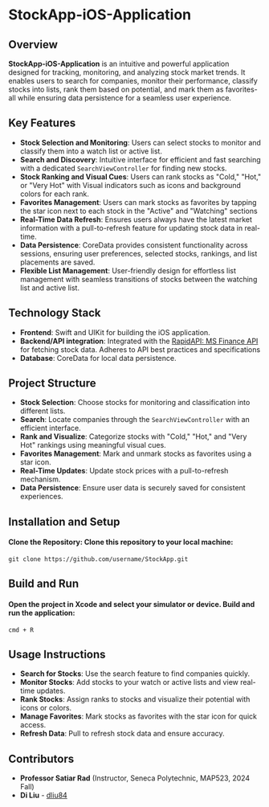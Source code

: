 # StockApp-iOS-Application

## Overview
**StockApp-iOS-Application** is an intuitive and powerful application designed for tracking, monitoring, and analyzing stock market trends. It enables users to search for companies, monitor their performance, classify stocks into lists, rank them based on potential, and mark them as favorites-all while ensuring data persistence for a seamless user experience.

## Key Features
- **Stock Selection and Monitoring**: Users can select stocks to monitor and classify them into a watch list or active list.
- **Search and Discovery**: Intuitive interface for efficient and fast searching with a dedicated `SearchViewController` for finding new stocks.
- **Stock Ranking and Visual Cues**: Users can rank stocks as "Cold," "Hot," or "Very Hot" with Visual indicators such as icons and background colors for each rank.
- **Favorites Management**: Users can mark stocks as favorites by tapping the star icon next to each stock in the "Active" and "Watching" sections
- **Real-Time Data Refresh**: Ensures users always have the latest market information with a pull-to-refresh feature for updating stock data in real-time.
- **Data Persistence**: CoreData provides consistent functionality across sessions, ensuring user preferences, selected stocks, rankings, and list placements are saved.
- **Flexible List Management**: User-friendly design for effortless list management with seamless transitions of stocks between the watching list and active list.
  
## Technology Stack
- **Frontend**: Swift and UIKit for building the iOS application.
- **Backend/API integration**: Integrated with the [RapidAPI: MS Finance API](https://rapidapi.com/apidojo/api/ms-finance) for fetching stock data. Adheres to API best practices and specifications
- **Database**: CoreData for local data persistence.

## Project Structure
- **Stock Selection**: Choose stocks for monitoring and classification into different lists.
- **Search**: Locate companies through the `SearchViewController` with an efficient interface.
- **Rank and Visualize**: Categorize stocks with "Cold," "Hot," and "Very Hot" rankings using meaningful visual cues.
- **Favorites Management**: Mark and unmark stocks as favorites using a star icon.
- **Real-Time Updates**: Update stock prices with a pull-to-refresh mechanism.
- **Data Persistence**: Ensure user data is securely saved for consistent experiences.
  

## Installation and Setup
#### Clone the Repository: Clone this repository to your local machine:
  `git clone https://github.com/username/StockApp.git`

## Build and Run
#### Open the project in Xcode and select your simulator or device. Build and run the application:
  `cmd + R`

## Usage Instructions
- **Search for Stocks**: Use the search feature to find companies quickly.
- **Monitor Stocks**: Add stocks to your watch or active lists and view real-time updates.
- **Rank Stocks**: Assign ranks to stocks and visualize their potential with icons or colors.
- **Manage Favorites**: Mark stocks as favorites with the star icon for quick access.
- **Refresh Data**: Pull to refresh stock data and ensure accuracy.

## Contributors

- **Professor Satiar Rad** (Instructor, Seneca Polytechnic, MAP523, 2024 Fall)  
- **Di Liu** - [dliu84](https://github.com/dliu84)  

